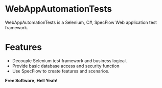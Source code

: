 # WebAppAutomationTests

WebAppAutomationTests is a Selenium, C#, SpecFlow Web application test framework. 

# Features
 - Decouple Selenium test framework and business logical.
 - Provide basic database access and security function
 - Use SpecFlow to create features and scenarios. 
 
**Free Software, Hell Yeah!**
